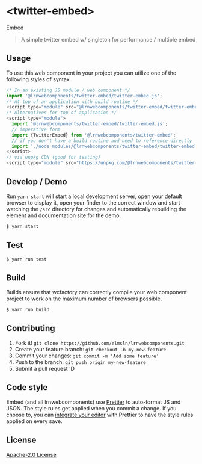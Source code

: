 # &lt;twitter-embed&gt;

Embed
> A simple twitter embed w/ singleton for performance / multiple embed

## Usage
To use this web component in your project you can utilize one of the following styles of syntax.

```js
/* In an existing JS module / web component */
import '@lrnwebcomponents/twitter-embed/twitter-embed.js';
/* At top of an application with build routine */
<script type="module" src="@lrnwebcomponents/twitter-embed/twitter-embed.js"></script>
/* Alternatives for top of application */
<script type="module">
  import '@lrnwebcomponents/twitter-embed/twitter-embed.js';
  // imperative form
  import {TwitterEmbed} from '@lrnwebcomponents/twitter-embed';
  // if you don't have a build routine and need to reference directly
  import './node_modules/@lrnwebcomponents/twitter-embed/twitter-embed.js';
</script>
// via unpkg CDN (good for testing)
<script type="module" src="https://unpkg.com/@lrnwebcomponents/twitter-embed/twitter-embed.js"></script>
```

## Develop / Demo
Run `yarn start` will start a local development server, open your default browser to display it, open your finder to the correct window and start watching the `/src` directory for changes and automatically rebuilding the element and documentation site for the demo.
```bash
$ yarn start
```

## Test

```bash
$ yarn run test
```

## Build
Builds ensure that wcfactory can correctly compile your web component project to
work on the maximum number of browsers possible.
```bash
$ yarn run build
```

## Contributing

1. Fork it! `git clone https://github.com/elmsln/lrnwebcomponents.git`
2. Create your feature branch: `git checkout -b my-new-feature`
3. Commit your changes: `git commit -m 'Add some feature'`
4. Push to the branch: `git push origin my-new-feature`
5. Submit a pull request :D

## Code style

Embed (and all lrnwebcomponents) use [Prettier][prettier] to auto-format JS and JSON.  The style rules get applied when you commit a change.  If you choose to, you can [integrate your editor][prettier-ed] with Prettier to have the style rules applied on every save.

[prettier]: https://github.com/prettier/prettier/
[prettier-ed]: https://github.com/prettier/prettier/#editor-integration
[polyserve]: https://github.com/Polymer/polyserve
[web-component-tester]: https://github.com/Polymer/web-component-tester

## License
[Apache-2.0 License](http://opensource.org/licenses/Apache-2.0)